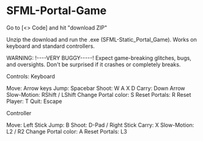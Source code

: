 # SFML-Portal-Game

Go to [<> Code] and hit "download ZIP"

Unzip the download and run the .exe (SFML-Static_Portal_Game).
Works on keyboard and standard controllers.

WARNING: !----VERY BUGGY-----!
Expect game-breaking glitches, bugs, and  oversights. Don't be surprised if it crashes or completely breaks.

Controls:
  Keyboard

  Move:                   Arrow keys
  Jump:                   Spacebar
  Shoot:                  W A X D
  Carry:                  Down Arrow
  Slow-Motion:            RShift / LShift
  Change Portal color:    S
  Reset Portals:          R
  Reset Player:           T
  Quit:                   Escape

  Controller

  Move:                   Left Stick
  Jump:                   B
  Shoot:                  D-Pad / Right Stick
  Carry:                  X
  Slow-Motion:            L2 / R2
  Change Portal color:    A
  Reset Portals:          L3
